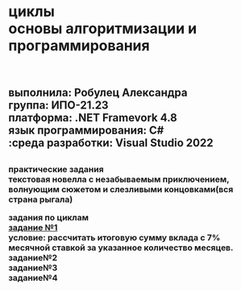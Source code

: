 <h1> циклы <br>основы алгоритмизации и программирования <h1>  <h2> <br>выполнила: Робулец Александра <br>группа: ИПО-21.23 <br>платформа: .NET Framevork 4.8 <br>язык программирования: C# <br>:среда разработки: Visual Studio 2022 <h2>

<h3>практические задания <br>текстовая новелла с незабываемым приключением, волнующим сюжетом и слезливыми концовками(вся страна рыгала)

задания по циклам <br>[задание №1](https://github.com/sasageyoas/domashka/blob/main/cikli/calc1.cs) <br>условие: рассчитать итоговую сумму вклада с 7% месячной ставкой за указанное количество месяцев.
<br>задание№2
<br>задание№3
<br>задание№4



























<h3>

